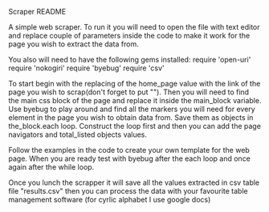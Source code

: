 Scraper README

A simple web scraper.
To run it you will need to open the file with text editor and
replace couple of parameters inside the code to make it work for the
page you wish to extract the data from.

You also will need to have the following gems installed:
require 'open-uri'
require 'nokogiri'
require 'byebug'
require 'csv'

To start begin with the replacing of the home_page value with the
link of the page you wish to scrap(don't forget to put ""). Then you
will need to find the main css block of the page and replace it
inside the main_block variable.
Use byebug to play around and find all the markers you will need for
every element in the page you wish to obtain data from. Save them as
objects in the_block.each loop. Construct the loop first and then you
can add the page navigators and total_listed objects values.

Follow the examples in the code to create your own template for the
web page.
When you are ready test with byebug after the each loop and once
again after the while loop.

Once you lunch the scrapper it will save all the values extracted in
csv table file "results.csv" then you can process the data with your
favourite table management software (for cyrlic alphabet I use google docs)
